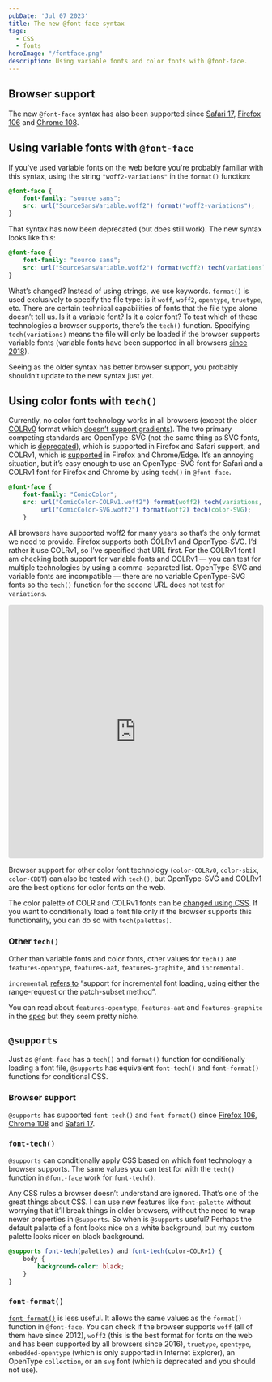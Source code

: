 ```yaml
---
pubDate: 'Jul 07 2023'
title: The new @font-face syntax
tags:
  - CSS
  - fonts
heroImage: "/fontface.png"
description: Using variable fonts and color fonts with @font-face.  
---
```


## Browser support

The new `@font-face` syntax has also been supported since [Safari 17](https://developer.apple.com/documentation/safari-release-notes/safari-17-release-notes#CSS:~:text=and%20%40font%2Dface%20src%20tech().), [Firefox 106](https://bugzilla.mozilla.org/show_bug.cgi?id=1786493#:~:text=Having%20just%20updated%20%40font%2Dface%20src%3A%20format()%20in%20bug%201784058%20and%20bug%20650372%20to%20follow%20the%20current%20spec%2C%20and%20added%20the%20tech()%20function) and [Chrome 108](https://chromestatus.com/feature/5088679224147968).

## Using variable fonts with `@font-face`
If you've used variable fonts on the web before you're probably familiar with this syntax, using the string `"woff2-variations"` in the `format()` function: 

```css
@font-face {
    font-family: "source sans";
    src: url("SourceSansVariable.woff2") format("woff2-variations");
}
```
That syntax has now been deprecated (but does still work). The new syntax looks like this: 

```css
@font-face {
    font-family: "source sans";
    src: url("SourceSansVariable.woff2") format(woff2) tech(variations);
}
```
What’s changed? Instead of using strings, we use keywords. `format()` is used exclusively to specify the file type: is it `woff`, `woff2`, `opentype`, `truetype`, etc. There are certain technical capabilities of fonts that the file type alone doesn’t tell us. Is it a variable font? Is it a color font? To test which of these technologies a browser supports, there’s the `tech()` function. Specifying `tech(variations)` means the file will only be loaded if the browser supports variable fonts (variable fonts have been supported in all browsers [since 2018](https://caniuse.com/variable-fonts)). 

Seeing as the older syntax has better browser support, you probably shouldn’t update to the new syntax just yet. 

## Using color fonts with `tech()`
Currently, no color font technology works in all browsers (except the older [COLRv0](https://caniuse.com/colr) format which [doesn’t support gradients](https://css-tricks.com/colrv1-and-css-font-palette-web-typography/#aa-colrv0-and-colrv1)). The two primary competing standards are OpenType-SVG (not the same thing as SVG fonts, which is [deprecated](https://glyphsapp.com/learn/creating-an-svg-color-font#:~:text=luckily%2C%20it%20has%20become%20extinct)), which is supported in Firefox and Safari support, and COLRv1, which is [supported](https://caniuse.com/colr-v1) in Firefox and Chrome/Edge.  It’s an annoying situation, but it’s easy enough to use an OpenType-SVG font for Safari and a COLRv1 font for Firefox and Chrome by using `tech()` in `@font-face`. 

```css
@font-face {
    font-family: "ComicColor";
    src: url("ComicColor-COLRv1.woff2") format(woff2) tech(variations, color-COLRv1),
         url("ComicColor-SVG.woff2") format(woff2) tech(color-SVG);
    }
```
All browsers have supported woff2 for many years so that’s the only format we need to provide. Firefox supports both COLRv1 and OpenType-SVG. I’d rather it use COLRv1, so I’ve specified that URL first. For the COLRv1 font I am checking both support for variable fonts and COLRv1 — you can test for multiple technologies by using a comma-separated list. OpenType-SVG and variable fonts are incompatible — there are no variable OpenType-SVG fonts so the `tech()` function for the second URL does not test for `variations`.

<iframe src="https://codesandbox.io/embed/funny-lewin-6gdqnf?fontsize=14&hidenavigation=1&theme=dark"
     style="width:100%; height:500px; border:0; border-radius: 4px; overflow:hidden;"
     title="COLRv1 + OpenType-SVG Color fonts"
     allow="accelerometer; ambient-light-sensor; camera; encrypted-media; geolocation; gyroscope; hid; microphone; midi; payment; usb; vr; xr-spatial-tracking"
     sandbox="allow-forms allow-modals allow-popups allow-presentation allow-same-origin allow-scripts"
   ></iframe>

Browser support for other color font technology (`color-COLRv0`, `color-sbix`, `color-CBDT`) can also be tested with `tech()`, but OpenType-SVG and COLRv1 are the best options for color fonts on the web.

The color palette of COLR and COLRv1 fonts can be [changed using CSS](https://css-tricks.com/colrv1-and-css-font-palette-web-typography/#aa-colr-and-css). If you want to conditionally load a font file only if the browser supports this functionality, you can do so with `tech(palettes)`.

### Other `tech()`

Other than variable fonts and color fonts, other values for `tech()` are `features-opentype`, `features-aat`, `features-graphite`, and `incremental`. 

`incremental` [refers to](https://www.w3.org/TR/css-fonts-4/#font-tech-definitions:~:text=The%20incremental%20tech%20refers%20to%20client%20support%20for%20incremental%20font%20loading%2C%20using%20either%20the%20range%2Drequest%20or%20the%20patch%2Dsubset%20method) “support for incremental font loading, using either the range-request or the patch-subset method”.

You can read about `features-opentype`, `features-aat` and `features-graphite` in the [spec](https://www.w3.org/TR/css-fonts-4/#font-tech-definitions) but they seem pretty niche.

## `@supports` 

Just as `@font-face` has a `tech()` and `format()` function for conditionally loading a font file, `@supports` has equivalent `font-tech()`  and `font-format()` functions for conditional CSS.

### Browser support
`@supports` has supported `font-tech()` and `font-format()` since [Firefox 106](https://developer.mozilla.org/en-US/docs/Mozilla/Firefox/Releases/106#css), [Chrome 108](https://developer.chrome.com/blog/new-in-chrome-108/#colrv1-support:~:text=font%2Dtech()%20and%20font%2Dformat()) and [Safari 17](https://developer.apple.com/documentation/safari-release-notes/safari-17-release-notes#CSS).

### `font-tech()`

`@supports` can conditionally apply CSS based on which font technology a browser supports. The same values you can test for with the `tech()` function in `@font-face` work for `font-tech()`.

Any CSS rules a browser doesn’t understand are ignored. That’s one of the great things about CSS. I can use new features like `font-palette` without worrying that it’ll break things in older browsers, without the need to wrap newer properties in `@supports`. So when is `@supports` useful? Perhaps the default palette of a font looks nice on a white background, but my custom palette looks nicer on black background. 

```css
@supports font-tech(palettes) and font-tech(color-COLRv1) {
    body {
        background-color: black;
    }
}
```

### `font-format()`

[`font-format()`](https://developer.mozilla.org/en-US/docs/Web/CSS/@supports#font-tech:~:text=in%20the%20font-,font%2Dformat(),-This%20function%20checks) is less useful. It allows the same values as the `format()` function in `@font-face`. You can check if the browser supports `woff` (all of them have since 2012), `woff2` (this is the best format for fonts on the web and has been supported by all browsers since 2016), `truetype`, `opentype`, `embedded-opentype` (which is only supported in Internet Explorer), an OpenType `collection`, or an `svg` font (which is deprecated and you should not use).
